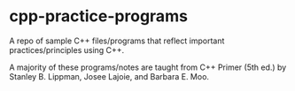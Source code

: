 # cpp-practice-programs
A repo of sample C++ files/programs that reflect important practices/principles using C++.

A majority of these programs/notes are taught from C++ Primer (5th ed.) by Stanley B. Lippman, Josee Lajoie, and Barbara E. Moo.
